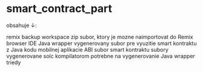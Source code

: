 # smart_contract_part
obsahuje ↓:

remix backup workspace zip subor, ktory je mozne naimportovat do Remix browser IDE
Java wrapper vygenerovany subor pre vyuzitie smart kontraktu z Java kodu mobilnej aplikacie
ABI subor smart kontraktu
subory vygenerovane solc kompilatorom potrebne na vygenerovanie Java wrapper triedy
